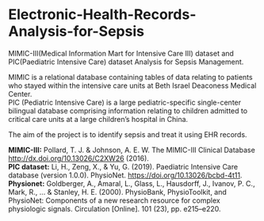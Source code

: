 # Electronic-Health-Records-Analysis-for-Sepsis
MIMIC-III(Medical Information Mart for Intensive Care III) dataset and PIC(Paediatric Intensive Care) dataset Analysis for Sepsis Management.  

MIMIC is a relational database containing tables of data relating to patients who stayed within the intensive care units at Beth Israel Deaconess Medical Center.  
PIC (Pediatric Intensive Care) is a large pediatric-specific single-center bilingual database comprising information relating to children admitted to critical care units at a large children’s hospital in China.  
  
The aim of the project is to identify sepsis and treat it using EHR records.  
  
**MIMIC-III:** Pollard, T. J. & Johnson, A. E. W. The MIMIC-III Clinical Database http://dx.doi.org/10.13026/C2XW26 (2016).  
**PIC dataset:** Li, H., Zeng, X., & Yu, G. (2019). Paediatric Intensive Care database (version 1.0.0). PhysioNet. https://doi.org/10.13026/bcbd-4t11.  
**Physionet:** Goldberger, A., Amaral, L., Glass, L., Hausdorff, J., Ivanov, P. C., Mark, R., ... & Stanley, H. E. (2000). PhysioBank, PhysioToolkit, and PhysioNet: Components of a new research resource for complex physiologic signals. Circulation [Online]. 101 (23), pp. e215–e220.
